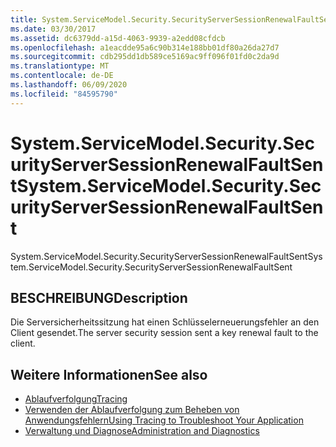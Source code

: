 ```yaml
---
title: System.ServiceModel.Security.SecurityServerSessionRenewalFaultSent
ms.date: 03/30/2017
ms.assetid: dc6379dd-a15d-4063-9939-a2edd08cfdcb
ms.openlocfilehash: a1eacdde95a6c90b314e188bb01df80a26da27d7
ms.sourcegitcommit: cdb295dd1db589ce5169ac9ff096f01fd0c2da9d
ms.translationtype: MT
ms.contentlocale: de-DE
ms.lasthandoff: 06/09/2020
ms.locfileid: "84595790"
---
```

# <a name="systemservicemodelsecuritysecurityserversessionrenewalfaultsent"></a><span data-ttu-id="ed579-102">System.ServiceModel.Security.SecurityServerSessionRenewalFaultSent</span><span class="sxs-lookup"><span data-stu-id="ed579-102">System.ServiceModel.Security.SecurityServerSessionRenewalFaultSent</span></span>
<span data-ttu-id="ed579-103">System.ServiceModel.Security.SecurityServerSessionRenewalFaultSent</span><span class="sxs-lookup"><span data-stu-id="ed579-103">System.ServiceModel.Security.SecurityServerSessionRenewalFaultSent</span></span>  
  
## <a name="description"></a><span data-ttu-id="ed579-104">BESCHREIBUNG</span><span class="sxs-lookup"><span data-stu-id="ed579-104">Description</span></span>  
 <span data-ttu-id="ed579-105">Die Serversicherheitssitzung hat einen Schlüsselerneuerungsfehler an den Client gesendet.</span><span class="sxs-lookup"><span data-stu-id="ed579-105">The server security session sent a key renewal fault to the client.</span></span>  
  
## <a name="see-also"></a><span data-ttu-id="ed579-106">Weitere Informationen</span><span class="sxs-lookup"><span data-stu-id="ed579-106">See also</span></span>

- [<span data-ttu-id="ed579-107">Ablaufverfolgung</span><span class="sxs-lookup"><span data-stu-id="ed579-107">Tracing</span></span>](index.md)
- [<span data-ttu-id="ed579-108">Verwenden der Ablaufverfolgung zum Beheben von Anwendungsfehlern</span><span class="sxs-lookup"><span data-stu-id="ed579-108">Using Tracing to Troubleshoot Your Application</span></span>](using-tracing-to-troubleshoot-your-application.md)
- [<span data-ttu-id="ed579-109">Verwaltung und Diagnose</span><span class="sxs-lookup"><span data-stu-id="ed579-109">Administration and Diagnostics</span></span>](../index.md)
